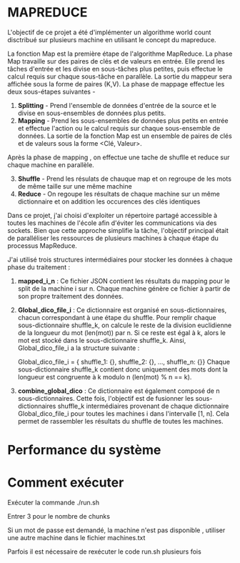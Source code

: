 # MAPREDUCE

L'objectif de ce projet a été d'implémenter un algorithme world count disctribué sur plusieurs machine en utilisant le concept du mapreduce.

La fonction Map est la première étape de l'algorithme MapReduce. La phase Map travaille sur des paires de clés et de valeurs en entrée. Elle prend les tâches d'entrée et les divise en sous-tâches plus petites, puis effectue le calcul requis sur chaque sous-tâche en parallèle. La sortie du mappeur sera affichée sous la forme de paires (K,V). La phase de mappage effectue les deux sous-étapes suivantes -
1. **Splitting** - Prend l'ensemble de données d'entrée de la source et le divise en sous-ensembles de données plus petits.
2. **Mapping** - Prend les sous-ensembles de données plus petits en entrée et effectue l'action ou le calcul requis sur chaque sous-ensemble de données.
La sortie de la fonction Map est un ensemble de paires de clés et de valeurs sous la forme <Clé, Valeur>.

Après la phase de mapping , on effectue une tache de shuflle et reduce sur chaque machine en parallèle.

3. **Shuffle** - Prend les résulats de chauque map et on regroupe de les mots de même taille sur une même machine
4. **Reduce** - On regoupe les résultats de chaque machine sur un même dictionnaire et on addition les occurences des clés identiques

Dans ce projet, j'ai choisi d'exploiter un répertoire partagé accessible à toutes les machines de l'école afin d'éviter les communications via des sockets. Bien que cette approche simplifie la tâche, l'objectif principal était de paralléliser les ressources de plusieurs machines à chaque étape du processus MapReduce.



J'ai utilisé trois structures intermédiaires pour stocker les données à chaque phase du traitement :

1. **mapped_i_n** : Ce fichier JSON contient les résultats du mapping pour le split de la machine i sur n. Chaque machine génère ce fichier à partir de son propre traitement des données.

2. **Global_dico_file_i** : Ce dictionnaire est organisé en sous-dictionnaires, chacun correspondant à une étape du shuffle. Pour remplir chaque sous-dictionnaire shuffle_k, on calcule le reste de la division euclidienne de la longueur du mot (len(mot)) par n. Si ce reste est égal à k, alors le mot est stocké dans le sous-dictionnaire shuffle_k. Ainsi, Global_dico_file_i a la structure suivante :

   Global_dico_file_i = { shuffle_1: {}, shuffle_2: {}, ..., shuffle_n: {}}
   Chaque sous-dictionnaire shuffle_k contient donc uniquement des mots dont la longueur est congruente à k modulo n (len(mot) % n == k).

4. **combine_global_dico** : Ce dictionnaire est également composé de n sous-dictionnaires. Cette fois, l'objectif est de fusionner les sous-dictionnaires shuffle_k intermédiaires provenant de chaque dictionnaire Global_dico_file_i pour toutes les machines i dans l'intervalle [1, n]. Cela permet de rassembler les résultats du shuffle de toutes les machines.

# Performance du système 



# Comment exécuter 
Exécuter la commande ./run.sh

Entrer 3 pour le nombre de chunks

Si un mot de passe est demandé, la machine n'est pas disponible , utiliser une autre machine dans le fichier machines.txt

Parfois il est nécessaire de rexécuter le code run.sh plusieurs fois


